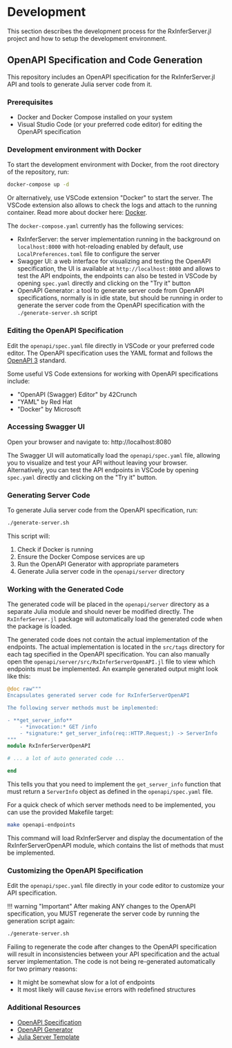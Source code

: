 # Development

This section describes the development process for the RxInferServer.jl project and how to setup the development environment.

## OpenAPI Specification and Code Generation

This repository includes an OpenAPI specification for the RxInferServer.jl API and tools to generate Julia server code from it.

### Prerequisites

- Docker and Docker Compose installed on your system
- Visual Studio Code (or your preferred code editor) for editing the OpenAPI specification

### Development environment with Docker

To start the development environment with Docker, from the root directory of the repository, run:

```bash
docker-compose up -d
```

Or alternatively, use VSCode extension "Docker" to start the server. The VSCode extension also allows to check the logs and attach to the running container. Read more about docker here: [Docker](https://docs.docker.com/get-started/).

The `docker-compose.yaml` currently has the following services:

- RxInferServer: the server implementation running in the background on `localhost:8000` with hot-reloading enabled by default, use `LocalPreferences.toml` file to configure the server
- Swagger UI: a web interface for visualizing and testing the OpenAPI specification, the UI is available at `http://localhost:8080` and allows to test the API endpoints, the endpoints can also be tested in VSCode by opening `spec.yaml` directly and clicking on the "Try it" button
- OpenAPI Generator: a tool to generate server code from OpenAPI specifications, normally is in idle state, but should be running in order to generate the server code from the OpenAPI specification with the `./generate-server.sh` script

### Editing the OpenAPI Specification

Edit the `openapi/spec.yaml` file directly in VSCode or your preferred code editor. The OpenAPI specification uses the YAML format and follows the [OpenAPI 3](https://swagger.io/specification/) standard.

Some useful VS Code extensions for working with OpenAPI specifications include:
- "OpenAPI (Swagger) Editor" by 42Crunch
- "YAML" by Red Hat
- "Docker" by Microsoft

### Accessing Swagger UI

Open your browser and navigate to: http://localhost:8080

The Swagger UI will automatically load the `openapi/spec.yaml` file, allowing you to visualize and test your API without leaving your browser. Alternatively, you can test the API endpoints in VSCode by opening `spec.yaml` directly and clicking on the "Try it" button.

### Generating Server Code

To generate Julia server code from the OpenAPI specification, run:

```bash
./generate-server.sh
```

This script will:
1. Check if Docker is running
2. Ensure the Docker Compose services are up
3. Run the OpenAPI Generator with appropriate parameters
4. Generate Julia server code in the `openapi/server` directory

### Working with the Generated Code

The generated code will be placed in the `openapi/server` directory as a separate Julia module and should never be modified directly. The `RxInferServer.jl` package will automatically load the generated code when the package is loaded. 

The generated code does not contain the actual implementation of the endpoints. The actual implementation is located in the `src/tags` directory for each tag specified in the OpenAPI specification. You can also manually open the `openapi/server/src/RxInferServerOpenAPI.jl` file to view which endpoints must be implemented. An example generated output might look like this:

```julia 
@doc raw"""
Encapsulates generated server code for RxInferServerOpenAPI

The following server methods must be implemented:

- **get_server_info**
    - *invocation:* GET /info
    - *signature:* get_server_info(req::HTTP.Request;) -> ServerInfo
"""
module RxInferServerOpenAPI

# ... a lot of auto generated code ...

end
```

This tells you that you need to implement the `get_server_info` function that must return a `ServerInfo` object as defined in the `openapi/spec.yaml` file.

For a quick check of which server methods need to be implemented, you can use the provided Makefile target:

```bash
make openapi-endpoints
```

This command will load RxInferServer and display the documentation of the RxInferServerOpenAPI module, which contains the list of methods that must be implemented.

### Customizing the OpenAPI Specification

Edit the `openapi/spec.yaml` file directly in your code editor to customize your API specification. 

!!! warning "Important"
    After making ANY changes to the OpenAPI specification, you MUST regenerate the server code by running the generation script again:

```bash
./generate-server.sh
```

Failing to regenerate the code after changes to the OpenAPI specification will result in inconsistencies between your API specification and the actual server implementation. The code is not being re-generated automatically for two primary reasons:
- It might be somewhat slow for a lot of endpoints
- It most likely will cause `Revise` errors with redefined structures 

### Additional Resources

- [OpenAPI Specification](https://swagger.io/specification/)
- [OpenAPI Generator](https://openapi-generator.tech/)
- [Julia Server Template](https://openapi-generator.tech/docs/generators/julia-server)